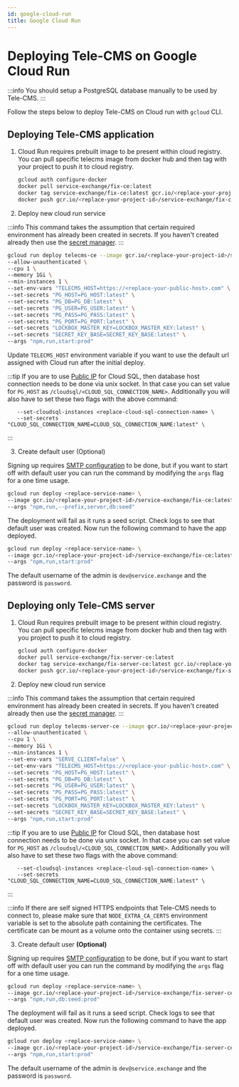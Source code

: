 ```yaml
---
id: google-cloud-run
title: Google Cloud Run
---
```


# Deploying Tele-CMS on Google Cloud Run

:::info
You should setup a PostgreSQL database manually to be used by Tele-CMS.
:::

Follow the steps below to deploy Tele-CMS on Cloud run with `gcloud` CLI.

## Deploying Tele-CMS application

1. Cloud Run requires prebuilt image to be present within cloud registry. You can pull specific telecms image from docker hub and then tag with your project to push it to cloud registry.

   ```bash
   gcloud auth configure-docker
   docker pull service-exchange/fix-ce:latest
   docker tag service-exchange/fix-ce:latest gcr.io/<replace-your-project-id>/service-exchange/fix-ce:latest
   docker push gcr.io/<replace-your-project-id>/service-exchange/fix-ce:latest
   ```

2. Deploy new cloud run service

:::info
This command takes the assumption that certain required environment has already been created in secrets. If you haven't created already then use the [secret manager](https://console.cloud.google.com/security/secret-manager).
:::

   ```bash
   gcloud run deploy telecms-ce --image gcr.io/<replace-your-project-id>/service-exchange/fix-ce:latest  \
   --allow-unauthenticated \
   --cpu 1 \
   --memory 1Gi \
   --min-instances 1 \
   --set-env-vars "TELECMS_HOST=https://<replace-your-public-host>.com" \
   --set-secrets "PG_HOST=PG_HOST:latest" \
   --set-secrets "PG_DB=PG_DB:latest" \
   --set-secrets "PG_USER=PG_USER:latest" \
   --set-secrets "PG_PASS=PG_PASS:latest" \
   --set-secrets "PG_PORT=PG_PORT:latest" \
   --set-secrets "LOCKBOX_MASTER_KEY=LOCKBOX_MASTER_KEY:latest" \
   --set-secrets "SECRET_KEY_BASE=SECRET_KEY_BASE:latest" \
   --args "npm,run,start:prod"
   ```

Update `TELECMS_HOST` environment variable if you want to use the default url assigned with Cloud run after the initial deploy.

:::tip
If you are to use [Public IP](https://cloud.google.com/sql/docs/mysql/connect-run) for Cloud SQL, then database host connection needs to be done via unix socket. In that case you can set value for `PG_HOST` as `/cloudsql/<CLOUD_SQL_CONNECTION_NAME>`. Additionally you will also have to set these two flags with the above command:

```
   --set-cloudsql-instances <replace-cloud-sql-connection-name> \
   --set-secrets "CLOUD_SQL_CONNECTION_NAME=CLOUD_SQL_CONNECTION_NAME:latest" \
```

:::

3. Create default user (Optional)

Signing up requires [SMTP configuration](https://docs.service.exchange/docs/setup/env-vars#smtp-configuration--optional-) to be done, but if you want to start off with default user you can run the command by modifying the `args` flag for a one time usage.

   ```bash
   gcloud run deploy <replace-service-name> \
   --image gcr.io/<replace-your-project-id>/service-exchange/fix-ce:latest \
   --args "npm,run,--prefix,server,db:seed"
   ```

The deployment will fail as it runs a seed script. Check logs to see that default user was created. Now run the following command to have the app deployed.

   ```bash
   gcloud run deploy <replace-service-name> \
   --image gcr.io/<replace-your-project-id>/service-exchange/fix-ce:latest \
   --args "npm,run,start:prod"
   ```

The default username of the admin is `dev@service.exchange` and the password is `password`.

## Deploying only Tele-CMS server

1. Cloud Run requires prebuilt image to be present within cloud registry. You can pull specific telecms image from docker hub and then tag with you project to push it to cloud registry.

   ```bash
   gcloud auth configure-docker
   docker pull service-exchange/fix-server-ce:latest
   docker tag service-exchange/fix-server-ce:latest gcr.io/<replace-your-project-id>/service-exchange/fix-server-ce:latest
   docker push gcr.io/<replace-your-project-id>/service-exchange/fix-server-ce:latest
   ```

2. Deploy new cloud run service

:::info
This command takes the assumption that certain required environment has already been created in secrets. If you haven't created already then use the [secret manager](https://console.cloud.google.com/security/secret-manager).
:::

   ```bash
   gcloud run deploy telecms-server-ce --image gcr.io/<replace-your-project-id>/service-exchange/fix-server-ce:latest  \
   --allow-unauthenticated \
   --cpu 1 \
   --memory 1Gi \
   --min-instances 1 \
   --set-env-vars "SERVE_CLIENT=false" \
   --set-env-vars "TELECMS_HOST=https://<replace-your-public-host>.com" \
   --set-secrets "PG_HOST=PG_HOST:latest" \
   --set-secrets "PG_DB=PG_DB:latest" \
   --set-secrets "PG_USER=PG_USER:latest" \
   --set-secrets "PG_PASS=PG_PASS:latest" \
   --set-secrets "PG_PORT=PG_PORT:latest" \
   --set-secrets "LOCKBOX_MASTER_KEY=LOCKBOX_MASTER_KEY:latest" \
   --set-secrets "SECRET_KEY_BASE=SECRET_KEY_BASE:latest" \
   --args "npm,run,start:prod"
   ```

:::tip
If you are to use [Public IP](https://cloud.google.com/sql/docs/mysql/connect-run) for Cloud SQL, then database host connection needs to be done via unix socket. In that case you can set value for `PG_HOST` as `/cloudsql/<CLOUD_SQL_CONNECTION_NAME>`. Additionally you will also have to set these two flags with the above command:

```
   --set-cloudsql-instances <replace-cloud-sql-connection-name> \
   --set-secrets "CLOUD_SQL_CONNECTION_NAME=CLOUD_SQL_CONNECTION_NAME:latest" \
```

:::

:::info
  If there are self signed HTTPS endpoints that Tele-CMS needs to connect to, please make sure that `NODE_EXTRA_CA_CERTS` environment variable is set to the absolute path containing the certificates. The certificate can be mount as a volume onto the container using secrets.
:::

3. Create default user **(Optional)**

Signing up requires [SMTP configuration](https://docs.service.exchange/docs/setup/env-vars#smtp-configuration--optional-) to be done, but if you want to start off with default user you can run the command by modifying the `args` flag for a one time usage.

   ```bash
   gcloud run deploy <replace-service-name> \
   --image gcr.io/<replace-your-project-id>/service-exchange/fix-server-ce:latest \
   --args "npm,run,db:seed:prod"
   ```

The deployment will fail as it runs a seed script. Check logs to see that default user was created. Now run the following command to have the app deployed.

   ```bash
   gcloud run deploy <replace-service-name> \
   --image gcr.io/<replace-your-project-id>/service-exchange/fix-server-ce:latest \
   --args "npm,run,start:prod"
   ```

The default username of the admin is `dev@service.exchange` and the password is `password`.
